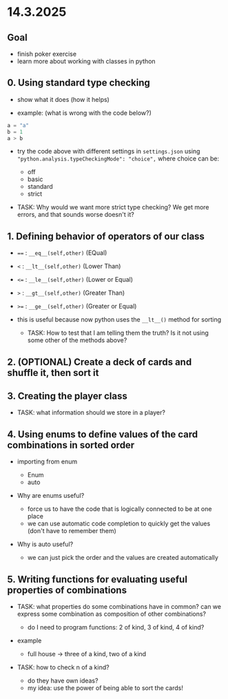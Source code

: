 # 14.3.2025

## Goal

- finish poker exercise
- learn more about working with classes in python

## 0. Using standard type checking

- show what it does (how it helps)

- example: (what is wrong with the code below?)
```py
a = "a"
b = 1
a > b
```

- try the code above with different settings in `settings.json` using `"python.analysis.typeCheckingMode": "choice",` where choice can be:
  - off
  - basic
  - standard
  - strict

- TASK: Why would we want more strict type checking? We get more errors, and that sounds worse doesn't it?

## 1. Defining behavior of operators of our class

- `==` : `__eq__(self,other)` (EQual)
- `<` : `__lt__(self,other)` (Lower Than)
- `<=` : `__le__(self,other)` (Lower or Equal)
- `>` : `__gt__(self,other)` (Greater Than)
- `>=` : `__ge__(self,other)` (Greater or Equal)

- this is useful because now python uses the `__lt__()` method for sorting
  - TASK: How to test that I am telling them the truth? Is it not using some other of the methods above?

## 2. (OPTIONAL) Create a deck of cards and shuffle it, then sort it

## 3. Creating the player class

- TASK: what information should we store in a player?

## 4. Using enums to define values of the card combinations in sorted order

- importing from enum
  - Enum
  - auto

- Why are enums useful?
  - force us to have the code that is logically connected to be at one place
  - we can use automatic code completion to quickly get the values (don't have to remember them)
- Why is auto useful?
  - we can just pick the order and the values are created automatically

## 5. Writing functions for evaluating useful properties of combinations

- TASK: what properties do some combinations have in common? can we express some combination as composition of other combinations?
  - do I need to program functions: 2 of kind, 3 of kind, 4 of kind?

- example
  - full house -> three of a kind, two of a kind

- TASK: how to check n of a kind?
  - do they have own ideas?
  - my idea: use the power of being able to sort the cards!


